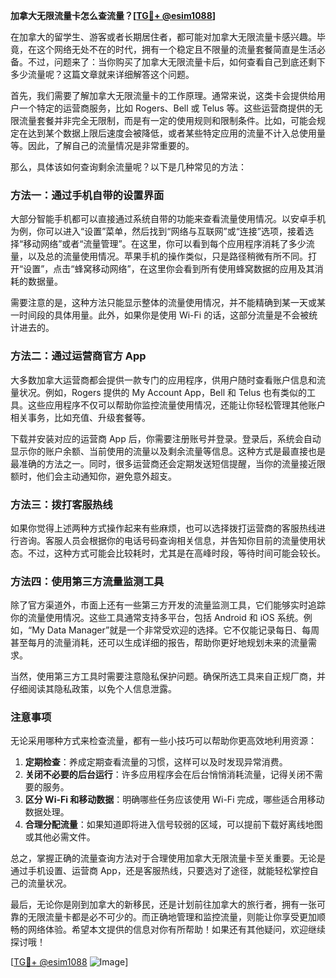 **加拿大无限流量卡怎么查流量？[[TG💪+ @esim1088](https://t.me/s/esim1088)]**

在加拿大的留学生、游客或者长期居住者，都可能对加拿大无限流量卡感兴趣。毕竟，在这个网络无处不在的时代，拥有一个稳定且不限量的流量套餐简直是生活必备。不过，问题来了：当你购买了加拿大无限流量卡后，如何查看自己到底还剩下多少流量呢？这篇文章就来详细解答这个问题。

首先，我们需要了解加拿大无限流量卡的工作原理。通常来说，这类卡会提供给用户一个特定的运营商服务，比如 Rogers、Bell 或 Telus 等。这些运营商提供的无限流量套餐并非完全无限制，而是有一定的使用规则和限制条件。比如，可能会规定在达到某个数据上限后速度会被降低，或者某些特定应用的流量不计入总使用量等。因此，了解自己的流量情况是非常重要的。

那么，具体该如何查询剩余流量呢？以下是几种常见的方法：

### 方法一：通过手机自带的设置界面

大部分智能手机都可以直接通过系统自带的功能来查看流量使用情况。以安卓手机为例，你可以进入“设置”菜单，然后找到“网络与互联网”或“连接”选项，接着选择“移动网络”或者“流量管理”。在这里，你可以看到每个应用程序消耗了多少流量，以及总的流量使用情况。苹果手机的操作类似，只是路径稍微有所不同。打开“设置”，点击“蜂窝移动网络”，在这里你会看到所有使用蜂窝数据的应用及其消耗的数据量。

需要注意的是，这种方法只能显示整体的流量使用情况，并不能精确到某一天或某一时间段的具体用量。此外，如果你是使用 Wi-Fi 的话，这部分流量是不会被统计进去的。

### 方法二：通过运营商官方 App

大多数加拿大运营商都会提供一款专门的应用程序，供用户随时查看账户信息和流量状况。例如，Rogers 提供的 My Account App，Bell 和 Telus 也有类似的工具。这些应用程序不仅可以帮助你监控流量使用情况，还能让你轻松管理其他账户相关事务，比如充值、升级套餐等。

下载并安装对应的运营商 App 后，你需要注册账号并登录。登录后，系统会自动显示你的账户余额、当前使用的流量以及剩余流量等信息。这种方式是最直接也是最准确的方法之一。同时，很多运营商还会定期发送短信提醒，当你的流量接近限额时，他们会主动通知你，避免意外超支。

### 方法三：拨打客服热线

如果你觉得上述两种方式操作起来有些麻烦，也可以选择拨打运营商的客服热线进行咨询。客服人员会根据你的电话号码查询相关信息，并告知你目前的流量使用状态。不过，这种方式可能会比较耗时，尤其是在高峰时段，等待时间可能会较长。

### 方法四：使用第三方流量监测工具

除了官方渠道外，市面上还有一些第三方开发的流量监测工具，它们能够实时追踪你的流量使用情况。这些工具通常支持多平台，包括 Android 和 iOS 系统。例如，“My Data Manager”就是一个非常受欢迎的选择。它不仅能记录每日、每周甚至每月的流量消耗，还可以生成详细的报告，帮助你更好地规划未来的流量需求。

当然，使用第三方工具时需要注意隐私保护问题。确保所选工具来自正规厂商，并仔细阅读其隐私政策，以免个人信息泄露。

### 注意事项

无论采用哪种方式来检查流量，都有一些小技巧可以帮助你更高效地利用资源：

1. **定期检查**：养成定期查看流量的习惯，这样可以及时发现异常消费。
2. **关闭不必要的后台运行**：许多应用程序会在后台悄悄消耗流量，记得关闭不需要的服务。
3. **区分 Wi-Fi 和移动数据**：明确哪些任务应该使用 Wi-Fi 完成，哪些适合用移动数据处理。
4. **合理分配流量**：如果知道即将进入信号较弱的区域，可以提前下载好离线地图或其他必需文件。

总之，掌握正确的流量查询方法对于合理使用加拿大无限流量卡至关重要。无论是通过手机设置、运营商 App，还是客服热线，只要选对了途径，就能轻松掌控自己的流量状况。

最后，无论你是刚到加拿大的新移民，还是计划前往加拿大的旅行者，拥有一张可靠的无限流量卡都是必不可少的。而正确地管理和监控流量，则能让你享受更加顺畅的网络体验。希望本文提供的信息对你有所帮助！如果还有其他疑问，欢迎继续探讨哦！

[[TG💪+ @esim1088](https://t.me/s/esim1088) ![Image](https://i.postimg.cc/4NQfJmqS/Snipaste-2025-05-13-00-14-12.png)]